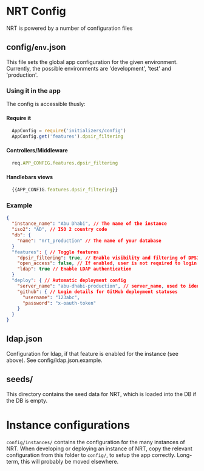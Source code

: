# NRT Config
NRT is powered by a number of configuration files

## config/`env`.json
This file sets the global app configuration for the given environment.
Currently, the possible environments are 'development', 'test' and 'production'.

### Using it in the app
The config is accessible thusly:
#### Require it
```javascript
  AppConfig = require('initializers/config')
  AppConfig.get('features').dpsir_filtering
```
#### Controllers/Middleware
```javascript
  req.APP_CONFIG.features.dpsir_filtering
```
#### Handlebars views
```javascript
  {{APP_CONFIG.features.dpsir_filtering}}
```

### Example

```json
{
  "instance_name": "Abu Dhabi", // The name of the instance
  "iso2": "AD", // ISO 2 country code
  "db": {
    "name": "nrt_production" // The name of your database
  }
  "features": { // Toggle features
    "dpsir_filtering": true, // Enable visibility and filtering of DPSIR attributes
    "open_access": false, // If enabled, user is not required to login
    "ldap": true // Enable LDAP authentication
  }
  "deploy": { // Automatic deployment config
    "server_name": "abu-dhabi-production", // server_name, used to identify deploy targets
    "github": { // Login details for GitHub deployment statuses
      "username": "123abc",
      "password": "x-oauth-token"
    }
  }
}
```

## ldap.json
Configuration for ldap, if that feature is enabled for the instance (see
above). See config/ldap.json.example.

## seeds/
This directory contains the seed data for NRT, which is loaded into the DB if
the DB is empty.

# Instance configurations
`config/instances/` contains the configuration for the many instances of NRT.
When developing or deploying an instance of NRT, copy the relevant
configuration from this folder to `config/`, to setup the app correctly.
Long-term, this will probably be moved elsewhere.
